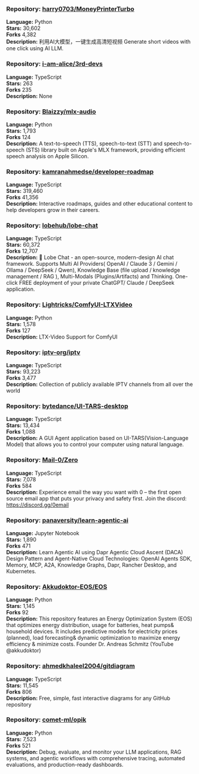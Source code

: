 ### **Repository:** [harry0703/MoneyPrinterTurbo](https://github.com/harry0703/MoneyPrinterTurbo)  

**Language:** Python  
**Stars:** 30,602  
**Forks** 4,382  
**Description:** 利用AI大模型，一键生成高清短视频 Generate short videos with one click using AI LLM.  

### **Repository:** [i-am-alice/3rd-devs](https://github.com/i-am-alice/3rd-devs)  

**Language:** TypeScript  
**Stars:** 263  
**Forks** 235  
**Description:** None  

### **Repository:** [Blaizzy/mlx-audio](https://github.com/Blaizzy/mlx-audio)  

**Language:** Python  
**Stars:** 1,793  
**Forks** 124  
**Description:** A text-to-speech (TTS), speech-to-text (STT) and speech-to-speech (STS) library built on Apple's MLX framework, providing efficient speech analysis on Apple Silicon.  

### **Repository:** [kamranahmedse/developer-roadmap](https://github.com/kamranahmedse/developer-roadmap)  

**Language:** TypeScript  
**Stars:** 319,460  
**Forks** 41,356  
**Description:** Interactive roadmaps, guides and other educational content to help developers grow in their careers.  

### **Repository:** [lobehub/lobe-chat](https://github.com/lobehub/lobe-chat)  

**Language:** TypeScript  
**Stars:** 60,372  
**Forks** 12,707  
**Description:** 🤯 Lobe Chat - an open-source, modern-design AI chat framework. Supports Multi AI Providers( OpenAI / Claude 3 / Gemini / Ollama / DeepSeek / Qwen), Knowledge Base (file upload / knowledge management / RAG ), Multi-Modals (Plugins/Artifacts) and Thinking. One-click FREE deployment of your private ChatGPT/ Claude / DeepSeek application.  

### **Repository:** [Lightricks/ComfyUI-LTXVideo](https://github.com/Lightricks/ComfyUI-LTXVideo)  

**Language:** Python  
**Stars:** 1,578  
**Forks** 127  
**Description:** LTX-Video Support for ComfyUI  

### **Repository:** [iptv-org/iptv](https://github.com/iptv-org/iptv)  

**Language:** TypeScript  
**Stars:** 93,223  
**Forks** 3,477  
**Description:** Collection of publicly available IPTV channels from all over the world  

### **Repository:** [bytedance/UI-TARS-desktop](https://github.com/bytedance/UI-TARS-desktop)  

**Language:** TypeScript  
**Stars:** 13,434  
**Forks** 1,088  
**Description:** A GUI Agent application based on UI-TARS(Vision-Language Model) that allows you to control your computer using natural language.  

### **Repository:** [Mail-0/Zero](https://github.com/Mail-0/Zero)  

**Language:** TypeScript  
**Stars:** 7,078  
**Forks** 584  
**Description:** Experience email the way you want with 0 – the first open source email app that puts your privacy and safety first. Join the discord: https://discord.gg/0email  

### **Repository:** [panaversity/learn-agentic-ai](https://github.com/panaversity/learn-agentic-ai)  

**Language:** Jupyter Notebook  
**Stars:** 1,890  
**Forks** 471  
**Description:** Learn Agentic AI using Dapr Agentic Cloud Ascent (DACA) Design Pattern and Agent-Native Cloud Technologies: OpenAI Agents SDK, Memory, MCP, A2A, Knowledge Graphs, Dapr, Rancher Desktop, and Kubernetes.  

### **Repository:** [Akkudoktor-EOS/EOS](https://github.com/Akkudoktor-EOS/EOS)  

**Language:** Python  
**Stars:** 1,145  
**Forks** 92  
**Description:** This repository features an Energy Optimization System (EOS) that optimizes energy distribution, usage for batteries, heat pumps& household devices. It includes predictive models for electricity prices (planned), load forecasting& dynamic optimization to maximize energy efficiency & minimize costs. Founder Dr. Andreas Schmitz (YouTube @akkudoktor)  

### **Repository:** [ahmedkhaleel2004/gitdiagram](https://github.com/ahmedkhaleel2004/gitdiagram)  

**Language:** TypeScript  
**Stars:** 11,545  
**Forks** 806  
**Description:** Free, simple, fast interactive diagrams for any GitHub repository  

### **Repository:** [comet-ml/opik](https://github.com/comet-ml/opik)  

**Language:** Python  
**Stars:** 7,523  
**Forks** 521  
**Description:** Debug, evaluate, and monitor your LLM applications, RAG systems, and agentic workflows with comprehensive tracing, automated evaluations, and production-ready dashboards.  

